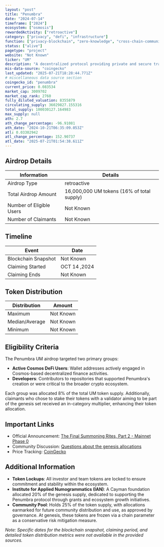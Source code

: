 ```yaml
---
layout: "post"
title: "Penumbra"
date: "2024-07-14"
timeframe: ["2024"]
ecosystem: ["osmosis"]
rewardedActivity: ["retroactive"]
category: ["privacy", "defi", "infrastructure"]
function: ["privacy-blockchain", "zero-knowledge", "cross-chain-communication", "decentralized-finance", "smart-contract-platform"]
status: ["alive"]
pagetype: "project"
website: "Not Known"
ticker: "UM"
description: "A decentralized protocol providing private and secure transactions within the Cosmos ecosystem."
mis-data-source: "coingecko"
last_updated: "2025-07-21T18:28:44.771Z"
# miscellaneous data source section
coingecko_id: "penumbra"
current_price: 0.083534
market_cap: 3009702
market_cap_rank: 2760
fully_diluted_valuation: 8355879
circulating_supply: 36029827.155316
total_supply: 100030127.164983
max_supply: null
ath: 2.7
ath_change_percentage: -96.91081
ath_date: "2024-10-21T06:35:09.053Z"
atl: 0.03302942
atl_change_percentage: 152.90737
atl_date: "2025-07-21T01:54:38.611Z"
---
```


## Airdrop Details

| Information              | Details                                    |
| ------------------------ | ------------------------------------------ |
| Airdrop Type             | retroactive                                |
| Total Airdrop Amount     | 16,000,000 UM tokens (16% of total supply) |
| Number of Eligible Users | Not Known                                  |
| Number of Claimants      | Not Known                                  |

## Timeline

| Event               | Date         |
| ------------------- | ------------ |
| Blockchain Snapshot | Not Known    |
| Claiming Started    | OCT 14 ,2024 |
| Claiming Ends       | Not Known    |

## Token Distribution

| Distribution   | Amount    |
| -------------- | --------- |
| Maximum        | Not Known |
| Median/Average | Not Known |
| Minimum        | Not Known |

## Eligibility Criteria

The Penumbra UM airdrop targeted two primary groups:

- **Active Cosmos DeFi Users**: Wallet addresses actively engaged in Cosmos-based decentralized finance activities.
- **Developers**: Contributors to repositories that supported Penumbra's creation or were critical to the broader crypto ecosystem.

Each group was allocated 8% of the total UM token supply. Additionally, claimants who chose to stake their tokens with a validator aiming to be part of the genesis set received an in-category multiplier, enhancing their token allocation.

## Important Links

- Official Announcement: [The Final Summoning Rites, Part 2 - Mainnet Phase 0](https://forum.penumbra.zone/t/the-final-summoning-rites-part-2-mainnet-phase-0/32)
- Community Discussion: [Questions about the genesis allocations](https://forum.penumbra.zone/t/questions-about-the-genesis-allocations/67)
- Price Tracking: [CoinGecko](https://www.coingecko.com/en/coins/penumbra)

## Additional Information

- **Token Lockups**: All investor and team tokens are locked to ensure commitment and stability within the ecosystem.
- **Institute for Applied Numogrammatics (IAN)**: A Cayman foundation allocated 20% of the genesis supply, dedicated to supporting the Penumbra protocol through grants and ecosystem growth initiatives.
- **Community Pool**: Holds 25% of the token supply, with allocations earmarked for future community distribution and use, as approved by governance. At genesis, these tokens are frozen via a chain parameter as a conservative risk mitigation measure.

_Note: Specific dates for the blockchain snapshot, claiming period, and detailed token distribution metrics were not available in the provided sources._